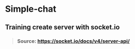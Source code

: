# Simple-chat

## Training create server with socket.io
> ### Source: https://socket.io/docs/v4/server-api/
